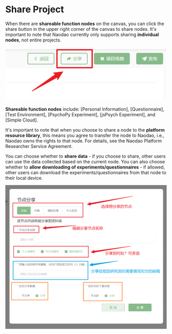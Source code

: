 # Share Project <!-- {docsify-ignore-all} -->

When there are **shareable function nodes** on the canvas, you can click the share button in the upper right corner of the canvas to share nodes. It's important to note that Naodao currently only supports sharing **individual nodes**, not entire projects.

![](../images/2022/1647583371355-315db23b-03e2-4ac7-9062-7dc14f0416c8.png)

**Shareable function nodes** include: [Personal Information], [Questionnaire], [Test Environment], [PsychoPy Experiment], [jsPsych Experiment], and [Simple Cloud].

<font style="color:rgb(38, 38, 38);"></font>

It's important to note that when you choose to share a node to the **platform resource library**, this means you agree to transfer the node to Naodao, i.e., Naodao owns the rights to that node. For details, see the Naodao Platform Researcher Service Agreement.

<font style="color:rgb(38, 38, 38);"></font>

You can choose whether to **share data** - if you choose to share, other users can use the data collected based on the current node. You can also choose whether to **allow downloading of experiments/questionnaires** - if allowed, other users can download the experiments/questionnaires from that node to their local device.

![](../images/2022/1647583371430-52bfa218-0f91-44d0-b1b3-5cdd3da7dd0e.png)



